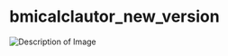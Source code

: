 # bmicalclautor_new_version

![Description of Image]([assets/images/logo.png](https://github.com/Farea-YCC/Bmi-Calcluator-Second-Design/blob/main/screenshot/Screenshot_%D9%A2%D9%A0%D9%A2%D9%A4%D9%A1%D9%A2%D9%A2%D9%A3_%D9%A0%D9%A5%D9%A1%D9%A0%D9%A5%D9%A6.jpg))
